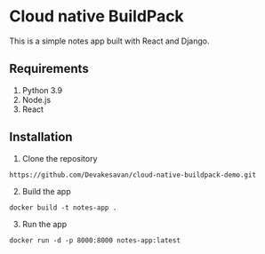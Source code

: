 # Cloud native BuildPack 
This is a simple notes app built with React and Django.

## Requirements
1. Python 3.9
2. Node.js
3. React

## Installation
1. Clone the repository
```
https://github.com/Devakesavan/cloud-native-buildpack-demo.git
```

2. Build the app
```
docker build -t notes-app .
```

3. Run the app
```
docker run -d -p 8000:8000 notes-app:latest
```
